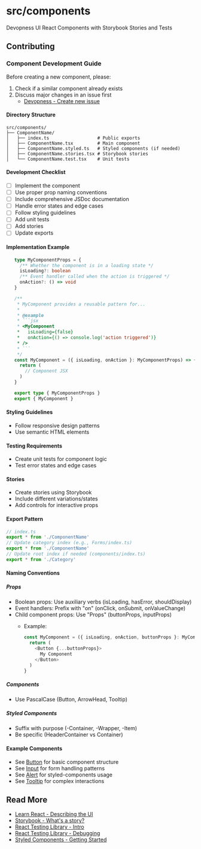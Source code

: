 # src/components

Devopness UI React Components with Storybook Stories and Tests

## Contributing

### Component Development Guide

Before creating a new component, please:
1. Check if a similar component already exists
2. Discuss major changes in an issue first
    - [Devopness - Create new issue](https://github.com/devopness/devopness/issues/new/choose)

#### Directory Structure

```
src/components/
├── ComponentName/
│   ├── index.ts                  # Public exports
│   ├── ComponentName.tsx         # Main component
│   ├── ComponentName.styled.ts   # Styled components (if needed)
│   ├── ComponentName.stories.tsx # Storybook stories
│   └── ComponentName.test.tsx    # Unit tests
```

#### Development Checklist

- [ ] Implement the component
- [ ] Use proper prop naming conventions
- [ ] Include comprehensive JSDoc documentation
- [ ] Handle error states and edge cases
- [ ] Follow styling guidelines
- [ ] Add unit tests
- [ ] Add stories
- [ ] Update exports

#### Implementation Example

```typescript
   type MyComponentProps = {
     /** Whether the component is in a loading state */
     isLoading?: boolean
     /** Event handler called when the action is triggered */
     onAction?: () => void
   }

   /**
    * MyComponent provides a reusable pattern for...
    *
    * @example
    * ```jsx
    * <MyComponent 
    *   isLoading={false}
    *   onAction={() => console.log('action triggered')}
    * />
    * ```
    */
   const MyComponent = ({ isLoading, onAction }: MyComponentProps) => {
     return (
       // Component JSX
     )
   }

   export type { MyComponentProps }
   export { MyComponent }
```

#### Styling Guidelines

- Follow responsive design patterns
- Use semantic HTML elements

#### Testing Requirements

- Create unit tests for component logic
- Test error states and edge cases

#### Stories

- Create stories using Storybook
- Include different variations/states
- Add controls for interactive props

#### Export Pattern

```typescript
// index.ts
export * from './ComponentName'
// Update category index (e.g., Forms/index.ts)
export * from './ComponentName'
// Update root index if needed (components/index.ts)
export * from './Category'
```

#### Naming Conventions

##### Props

- Boolean props: Use auxiliary verbs (isLoading, hasError, shouldDisplay)
- Event handlers: Prefix with "on" (onClick, onSubmit, onValueChange)
- Child component props: Use "<componentName>Props" (buttonProps, inputProps)
    - Example:
      ```typescript
      const MyComponent = ({ isLoading, onAction, buttonProps }: MyComponentProps) => {
        return (
          <Button {...buttonProps}>
            My Component
          </Button>
        )
      }
      ```

##### Components

- Use PascalCase (Button, ArrowHead, Tooltip)

##### Styled Components

- Suffix with purpose (-Container, -Wrapper, -Item)
- Be specific (HeaderContainer vs Container)

#### Example Components

- See [Button](../components/Buttons/Button/Button.tsx) for basic component structure
- See [Input](../components/Forms/Input/Input.tsx) for form handling patterns
- See [Alert](../components/Forms/Alert/Alert.tsx) for styled-components usage
- See [Tooltip](../components/Primitives/Tooltip/Tooltip.tsx) for complex interactions

## Read More

- [Learn React - Describing the UI](https://react.dev/learn/describing-the-ui)
- [Storybook - What's a story?](https://storybook.js.org/docs/get-started/whats-a-story)
- [React Testing Library - Intro](https://testing-library.com/docs/react-testing-library/intro)
- [React Testing Library - Debugging](https://testing-library.com/docs/dom-testing-library/api-debugging/)
- [Styled Components - Getting Started](https://styled-components.com/docs/basics#getting-started)

